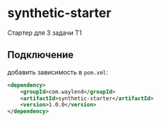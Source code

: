 # synthetic-starter
Стартер для 3 задачи Т1
## Подключение 
добавить зависимость в `pom.xml`:
```xml
<dependency>
    <groupId>com.waylend</groupId>
    <artifactId>synthetic-starter</artifactId>
    <version>1.0.0</version>
</dependency>
```